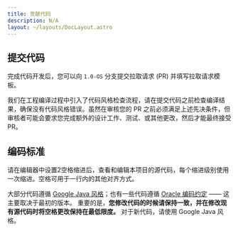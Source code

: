 ```yaml
---
title: 贡献代码
description: N/A
layout: ~/layouts/DocLayout.astro
---
```


## 提交代码
完成代码开发后，您可以向 `1.0-OS` 分支提交拉取请求 (PR) 并填写拉取请求模板。

我们在工程编译过程中引入了代码风格检查流程，请在提交代码之前检查编译结果，确保没有代码风格错误。虽然在审核您的 PR 之前必须满足上述先决条件，但审核者可能会要求您完成额外的设计工作、测试、或其他更改，然后才能最终接受 PR。

## 编码标准
请在编辑器中设置2空格缩进后，查看和编辑本项目的源代码，每个缩进级别使用一次缩进。空格可用于一行内的其他对齐方式。

大部分代码遵循 [Google Java 风格](https://google.github.io/styleguide/javaguide)；也有一些代码遵循 [Oracle 编码约定](https://www.oracle.com/java/technologies/javase/codeconventions-contents.html) —— 这主要取决于最初的版本。 重要的是，**您修改代码的时候请保持一致，并在修改现有源代码时将空格更改保持在最低限度。** 对于新代码，请使用 Google Java 风格。
